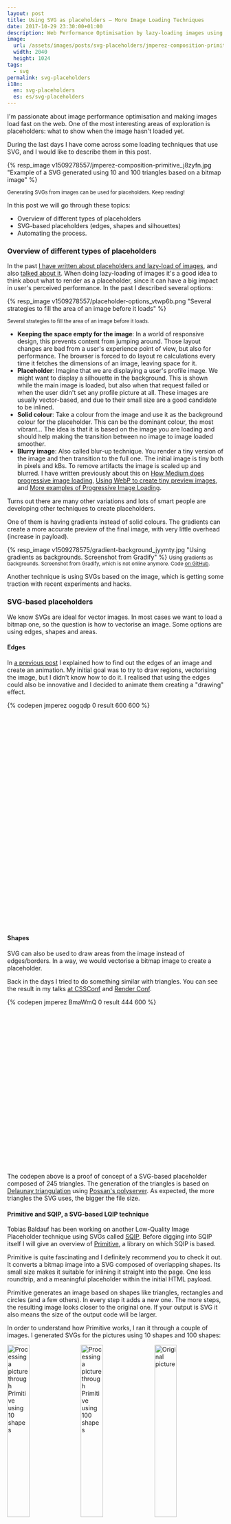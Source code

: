 ```yaml
---
layout: post
title: Using SVG as placeholders — More Image Loading Techniques
date: 2017-10-29 23:30:00+01:00
description: Web Performance Optimisation by lazy-loading images using SVGs as placeholders, representing edges, shapes and silhouettes.
image:
  url: /assets/images/posts/svg-placeholders/jmperez-composition-primitive.jpg
  width: 2040
  height: 1024
tags:
  - svg
permalink: svg-placeholders
i18n:
  en: svg-placeholders
  es: es/svg-placeholders
---
```


I'm passionate about image performance optimisation and making images load fast on the web. One of the most interesting areas of exploration is placeholders: what to show when the image hasn't loaded yet.

During the last days I have come across some loading techniques that use SVG, and I would like to describe them in this post.

{% resp_image v1509278557/jmperez-composition-primitive_j8zyfn.jpg "Example of a SVG generated using 10 and 100 triangles based on a bitmap image" %}

<small class="caption">Generating SVGs from images can be used for placeholders. Keep reading!</small>

<!-- more -->
In this post we will go through these topics:

* Overview of different types of placeholders
* SVG-based placeholders (edges, shapes and silhouettes)
* Automating the process.

### Overview of different types of placeholders

In the past [I have written about placeholders and lazy-load of images](/lazy-loading-images), and also [talked about it](https://www.youtube.com/watch?v=szmVNOnkwoU). When doing lazy-loading of images it's a good idea to think about what to render as a placeholder, since it can have a big impact in user's perceived performance. In the past I described several options:

{% resp_image v1509278557/placeholder-options_vtwp6b.png "Several strategies to fill the area of an image before it loads" %}

<small class="caption">Several strategies to fill the area of an image before it loads.</small>

* **Keeping the space empty for the image**: In a world of responsive design, this prevents content from jumping around. Those layout changes are bad from a user's experience point of view, but also for performance. The browser is forced to do layout re calculations every time it fetches the dimensions of an image, leaving space for it.
* **Placeholder**: Imagine that we are displaying a user's profile image. We might want to display a silhouette in the background. This is shown while the main image is loaded, but also when that request failed or when the user didn't set any profile picture at all. These images are usually vector-based, and due to their small size are a good candidate to be inlined.
* **Solid colour**: Take a colour from the image and use it as the background colour for the placeholder. This can be the dominant colour, the most vibrant… The idea is that it is based on the image you are loading and should help making the transition between no image to image loaded smoother.
* **Blurry image**: Also called blur-up technique. You render a tiny version of the image and then transition to the full one. The initial image is tiny both in pixels and kBs. To remove artifacts the image is scaled up and blurred. I have written previously about this on [How Medium does progressive image loading](/medium-image-progressive-loading-placeholder), [Using WebP to create tiny preview images](/webp-placeholder-images), and [More examples of Progressive Image Loading](/more-progressive-image-loading).

Turns out there are many other variations and lots of smart people are developing other techniques to create placeholders.

One of them is having gradients instead of solid colours. The gradients can create a more accurate preview of the final image, with very little overhead (increase in payload).

{% resp_image v1509278575/gradient-background_jyymty.jpg "Using gradients as backgrounds. Screenshot from Gradify" %}
<small class="caption">Using gradients as backgrounds. Screenshot from Gradify, which is not online anymore. Code [on GitHub](https://github.com/fraser-hemp/gradify).</small>

Another technique is using SVGs based on the image, which is getting some traction with recent experiments and hacks.

### SVG-based placeholders

We know SVGs are ideal for vector images. In most cases we want to load a bitmap one, so the question is how to vectorise an image. Some options are using edges, shapes and areas.

#### Edges

In [a previous post](/drawing-edges-svg) I explained how to find out the edges of an image and create an animation. My initial goal was to try to draw regions, vectorising the image, but I didn't know how to do it. I realised that using the edges could also be innovative and I decided to animate them creating a "drawing" effect.

<div class="codepen-aspect-ratio" style="margin-bottom: 10px; padding-bottom: 100%; position: relative; width: 100%">
{% codepen jmperez oogqdp 0 result 600 600 %}
</div>

#### Shapes

SVG can also be used to draw areas from the image instead of edges/borders. In a way, we would vectorise a bitmap image to create a placeholder.

Back in the days I tried to do something similar with triangles. You can see the result in my talks [at CSSConf](/cssconfau16/#/45) and [Render Conf](/renderconf17/#/46).

<div class="codepen-aspect-ratio" style="margin-bottom: 10px; padding-bottom: 74%; position: relative; width: 100%">
{% codepen jmperez BmaWmQ 0 result 444 600 %}
</div>

The codepen above is a proof of concept of a SVG-based placeholder composed of 245 triangles. The generation of the triangles is based on [Delaunay triangulation](https://en.wikipedia.org/wiki/Delaunay_triangulation) using [Possan's polyserver](https://github.com/possan/polyserver). As expected, the more triangles the SVG uses, the bigger the file size.

#### Primitive and SQIP, a SVG-based LQIP technique

Tobias Baldauf has been working on another Low-Quality Image Placeholder technique using SVGs called [SQIP](https://github.com/technopagan/sqip). Before digging into SQIP itself I will give an overview of [Primitive](https://github.com/fogleman/primitive), a library on which SQIP is based.

Primitive is quite fascinating and I definitely recommend you to check it out. It converts a bitmap image into a SVG composed of overlapping shapes. Its small size makes it suitable for inlining it straight into the page. One less roundtrip, and a meaningful placeholder within the initial HTML payload.

Primitive generates an image based on shapes like triangles, rectangles and circles (and a few others). In every step it adds a new one. The more steps, the resulting image looks closer to the original one. If your output is SVG it also means the size of the output code will be larger.

In order to understand how Primitive works, I ran it through a couple of images. I generated SVGs for the pictures using 10 shapes and 100 shapes:

<div>
<img
    src="https://res.cloudinary.com/jmperez/image/upload/w_auto:100:228,f_auto,c_scale,w_500/v1509367394/pexels-photo-281184-square-10.svg_ifiu2z.png"
    sizes="(max-width: 768px) 33vw, 228px" alt="Processing a picture through Primitive using 10 shapes" style="width:32%;float:left;margin-right:2%;padding-bottom:10px" /><img
    src="https://res.cloudinary.com/jmperez/image/upload/w_auto:100:228,f_auto,c_scale,w_500/v1509367394/pexels-photo-281184-square-100.svg_tkr8el.png"
    sizes="(max-width: 768px) 33vw, 228px" alt="Processing a picture through Primitive using 100 shapes" style="width:32%;float:left;margin-right:2%;padding-bottom:10px" /><img
    src="https://res.cloudinary.com/jmperez/image/upload/w_auto:100:228,f_auto,c_scale,w_500/v1509367395/pexels-photo-281184-square_tuhvso.jpg"
    sizes="(max-width: 768px) 33vw, 228px" alt="Original picture" style="width:32%;float:left;padding-bottom:10px" />
</div>

<small class="caption">Processing [this picture](/assets/images/posts/svg-placeholders/pexels-photo-281184-square.jpg) using Primitive, using [10 shapes](/assets/images/posts/svg-placeholders/pexels-photo-281184-square-10.svg) and [100 shapes](/assets/images/posts/svg-placeholders/pexels-photo-281184-square-100.svg).</small>

<div>
<img
    src="https://res.cloudinary.com/jmperez/image/upload/w_auto:100:228,f_auto,c_scale,w_500/v1509367394/pexels-photo-618463-square-10.svg_aeonon.png"
    sizes="(max-width: 768px) 33vw, 228px" alt="Processing a picture through Primitive using 10 shapes" style="width:32%;float:left;margin-right:2%;padding-bottom:10px" /><img
    src="https://res.cloudinary.com/jmperez/image/upload/w_auto:100:228,f_auto,c_scale,w_500/v1509367394/pexels-photo-618463-square-100.svg_t6pwcv.png"
    sizes="(max-width: 768px) 33vw, 228px" alt="Processing a picturethrough Primitive using 100 shapes" style="width:32%;float:left;margin-right:2%;padding-bottom:10px" /><img
    src="https://res.cloudinary.com/jmperez/image/upload/w_auto:100:228,f_auto,c_scale,w_500/v1509367395/pexels-photo-618463-square_pmbi9x.jpg"
    sizes="(max-width: 768px) 33vw, 228px" alt="Original picture" style="width:32%;float:left;padding-bottom:10px" />
</div>

<small class="caption">Processing [this picture](/assets/images/posts/svg-placeholders/pexels-photo-618463-square.jpg) using Primitive, using [10 shapes](/assets/images/posts/svg-placeholders/pexels-photo-618463-square-10.svg) and [100 shapes](/assets/images/posts/svg-placeholders/pexels-photo-618463-square-100.svg).</small>

When using 10 shapes the images we start getting a grasp of the original image. In the context of image placeholders there is potential to use this SVG as the placeholder. Actually, the code for the SVG with 10 shapes is really small, around 1030 bytes, which goes down to ~640 bytes when passing the output through SVGO.

```html
<svg xmlns="http://www.w3.org/2000/svg" width="1024" height="1024"><path fill="#817c70" d="M0 0h1024v1024H0z"/><g fill-opacity=".502"><path fill="#03020f" d="M178 994l580 92L402-62"/><path fill="#f2e2ba" d="M638 894L614 6l472 440"/><path fill="#fff8be" d="M-62 854h300L138-62"/><path fill="#76c2d9" d="M410-62L154 530-62 38"/><path fill="#62b4cf" d="M1086-2L498-30l484 508"/><path fill="#010412" d="M430-2l196 52-76 356"/><path fill="#eb7d3f" d="M598 594l488-32-308 520"/><path fill="#080a18" d="M198 418l32 304 116-448"/><path fill="#3f201d" d="M1086 1062l-344-52 248-148"/><path fill="#ebd29f" d="M630 658l-60-372 516 320"/></g></svg>
```

The images generated with 100 shapes are larger, as expected, weighting ~5kB after SVGO (8kB before). They have a great level of detail with a still small payload. The decision of how many triangles to use will depend largely on the type of image (eg contrast, amount of colours, complexity) and level of detail.

It would be possible to create a script similar to [cpeg-dssim](https://github.com/technopagan/cjpeg-dssim) that tweaks the amount of shapes used until a [structural similarity](https://en.wikipedia.org/wiki/Structural_similarity) threshold is met (or a maximum number of shapes in the worst case).

These resulting SVGs are great also to use as background images. Being size-constrained and vector-based they are a good candidate for hero images and large backgrounds that otherwise would show artifacts.

#### SQIP

In [Tobias' own words](https://github.com/technopagan/sqip):

> SQIP is an attempt to find a balance between these two extremes: it makes use of [Primitive](https://github.com/fogleman/primitive) to generate a SVG consisting of several simple shapes that approximate the main features visible inside the image, optimizes the SVG using [SVGO](https://github.com/svg/svgo) and adds a Gaussian Blur filter to it. This produces a SVG placeholder which weighs in at only ~800–1000 bytes, looks smooth on all screens and provides an visual cue of image contents to come.

The result is similar to using a tiny placeholder image for the blur-up technique (what [Medium](/medium-image-progressive-loading-placeholder) and [other sites](/more-progressive-image-loading) do). The difference is that instead of using a bitmap image, eg JPG or WebP, the placeholder is SVG.

If we run SQIP against the original images we'll get this:

<div>
<img
    src="https://res.cloudinary.com/jmperez/image/upload/w_auto:100:342,f_auto,c_scale,w_670/v1509370309/pexels-photo-281184-square-sqip.svg_zspgb0.png"
    sizes="(max-width: 768px) 50vw, 342px" alt="SQIP applied to an image" style="width:49%;float:left;margin-right:2%;padding-bottom:10px" /><img
    src="https://res.cloudinary.com/jmperez/image/upload/w_auto:100:342,f_auto,c_scale,w_670/v1509370308/pexels-photo-618463-square-sqip.svg_qjrexh.png"
    sizes="(max-width: 768px) 50vw, 342px" alt="SQIP applied to an image" style="width:49%;float:left;padding-bottom:10px" />
</div>

<small class="caption">The output images using SQIP for [the first picture](/assets/images/posts/svg-placeholders/pexels-photo-281184-square-sqip.svg) and [the second one](/assets/images/posts/svg-placeholders/pexels-photo-618463-square-sqip.svg).</small>

The output SVG is ~900 bytes, and inspecting the code we can spot the `feGaussianBlur` filter applied to the group of shapes:

```html
<svg xmlns="http://www.w3.org/2000/svg" viewBox="0 0 2000 2000"><filter id="b"><feGaussianBlur stdDeviation="12" /></filter><path fill="#817c70" d="M0 0h2000v2000H0z"/><g filter="url(#b)" transform="translate(4 4) scale(7.8125)" fill-opacity=".5"><ellipse fill="#000210" rx="1" ry="1" transform="matrix(50.41098 -3.7951 11.14787 148.07886 107 194.6)"/><ellipse fill="#eee3bb" rx="1" ry="1" transform="matrix(-56.38179 17.684 -24.48514 -78.06584 205 110.1)"/><ellipse fill="#fff4bd" rx="1" ry="1" transform="matrix(35.40604 -5.49219 14.85017 95.73337 16.4 123.6)"/><ellipse fill="#79c7db" cx="21" cy="39" rx="65" ry="65"/><ellipse fill="#0c1320" cx="117" cy="38" rx="34" ry="47"/><ellipse fill="#5cb0cd" rx="1" ry="1" transform="matrix(-39.46201 77.24476 -54.56092 -27.87353 219.2 7.9)"/><path fill="#e57339" d="M271 159l-123-16 43 128z"/><ellipse fill="#47332f" cx="214" cy="237" rx="242" ry="19"/></g></svg>
```

SQIP can also output an image tag with the SVG contents Base 64 encoded:

```html
<img width="640" height="640" src="example.jpg" alt="Add descriptive alt text" style="background-size: cover; background-image: url(data:image/svg+xml;base64,PHN2ZyB4bWxucz0iaHR0cDovL3d3dy53My5vcmcvMjAw...<stripped base 64>...PjwvZz48L3N2Zz4=);">
```

#### Silhouettes

We just had a look at using SVGs for edges and primitive shapes. Another possibility is to vectorise the images "tracing" them. [Mikael Ainalem](https://twitter.com/mikaelainalem) shared [a codepen](https://codepen.io/ainalem/full/aLKxjm/) a few days ago showing how to use a 2-colour silhouette as a placeholder. The result is really pretty:

<video controls style="max-width:100%" width="690" height="459">
  <source src="https://res.cloudinary.com/jmperez/video/upload/dpr_auto,f_auto,q_auto,c_scale/v1509278615/silhouette-lazy-loading_evq9xq.mp4" type="video/mp4">
</video>

The SVGs in this case were hand drawn, but the technique quickly spawned integrations with tools to automate the process.

- [Gatsby](https://www.gatsbyjs.org), a static site generator using React supports these traced SVGs now. It uses [a JS port of potrace](https://www.npmjs.com/package/potrace) to vectorise the images.

<blockquote class="twitter-tweet" data-lang="en-gb"><p lang="en" dir="ltr">Excited to announce that Gatsby now has super simple support for traced SVG!<br><br>Thanks to <a href="https://twitter.com/fk?ref_src=twsrc%5Etfw">@fk</a> for his great work!<a href="https://t.co/XfgEDbSILA">https://t.co/XfgEDbSILA</a> <a href="https://t.co/wTwOgT8C5V">pic.twitter.com/wTwOgT8C5V</a></p>&mdash; Gatsby (@gatsbyjs) <a href="https://twitter.com/gatsbyjs/status/923304195666485248?ref_src=twsrc%5Etfw">25 October 2017</a></blockquote>

- [Craft 3 CMS](https://craftcms.com), which also added support for silhouettes. It uses [a PHP port of potrace](https://github.com/nystudio107/craft3-imageoptimize/blob/master/src/lib/Potracio.php).

<blockquote class="twitter-tweet" data-lang="en-gb"><p lang="en" dir="ltr">Cool video of using inline SVG images as lazy loading placeholders w/ ImageOptimize &amp; Craft 3 from <a href="https://twitter.com/slebbo?ref_src=twsrc%5Etfw">@slebbo</a> <a href="https://t.co/E1dYA4ayow">https://t.co/E1dYA4ayow</a> <a href="https://twitter.com/hashtag/craftcms?src=hash&amp;ref_src=twsrc%5Etfw">#craftcms</a> <a href="https://t.co/ruf8i6URCT">pic.twitter.com/ruf8i6URCT</a></p>&mdash; nystudio107 (@nystudio107) <a href="https://twitter.com/nystudio107/status/920673966091534338?ref_src=twsrc%5Etfw">18 October 2017</a></blockquote>

- [image-trace-loader](https://github.com/EmilTholin/image-trace-loader), a Webpack loader that uses potrace to process the images.

<blockquote class="twitter-tweet" data-lang="en-gb"><p lang="en" dir="ltr">I just released image-trace-loader, a <a href="https://twitter.com/hashtag/webpack?src=hash&amp;ref_src=twsrc%5Etfw">#webpack</a> loader that exports traced outlines as image/svg+xml data.<a href="https://t.co/2VZaKVaE4p">https://t.co/2VZaKVaE4p</a> <a href="https://t.co/vRma67R7zb">pic.twitter.com/vRma67R7zb</a></p>&mdash; Emil Tholin (@Tholle1234) <a href="https://twitter.com/Tholle1234/status/920423596346019840?ref_src=twsrc%5Etfw">17 October 2017</a></blockquote>

It's also interesting to see a comparison of the output between Emil's webpack loader (based on potrace) and Mikael's hand-drawn SVGs.

<blockquote class="twitter-tweet" data-lang="en-gb"><p lang="en" dir="ltr">Comparison of <a href="https://twitter.com/mikaelainalem?ref_src=twsrc%5Etfw">@mikaelainalem</a> &#39;s SVG lazy-loading technique <a href="https://t.co/mbqVpxzn72">https://t.co/mbqVpxzn72</a> with @Tholle123&#39;s webpack loader <a href="https://t.co/3jxjtNP8dm">https://t.co/3jxjtNP8dm</a> <a href="https://t.co/tChcPK0mIK">pic.twitter.com/tChcPK0mIK</a></p>&mdash; Yuriy Nemtsov (@nemtsovy) <a href="https://twitter.com/nemtsovy/status/920647706799955970?ref_src=twsrc%5Etfw">18 October 2017</a></blockquote>

I assume the output generated by potrace is using the default options. However, it's possible to tweak them. Check [the options for image-trace-loader](https://github.com/EmilTholin/image-trace-loader#options), which are pretty much [the ones passed down to potrace](https://www.npmjs.com/package/potrace#parameters).

## Summary

We have seen different tools and techniques to generate SVGs from images and use them as placeholders. The same way [WebP is a fantastic format for thumbnails](/webp-placeholder-images/), SVG is also an interesting format to use in placeholders. We can control the level of detail (and thus, size), it's highly compressible and easy to manipulate with CSS and JS.

## Extra Resources
This post made it to [the top of Hacker News and got a lot of points and comments](https://news.ycombinator.com/item?id=15696596). I'm very grateful for that, and for all the links to other resources that have been shared in the comments on that page. Here are a few of them!

- [Geometrize](https://github.com/Tw1ddle/geometrize-haxe) is a port of Primitive written in Haxe. There is also [a JS implementation](https://github.com/Tw1ddle/geometrize-haxe-web) that you can try out directly [on your browser](http://www.samcodes.co.uk/project/geometrize-haxe-web/).
- [Primitive.js](https://github.com/ondras/primitive.js), which is a port of Primitive in JS. Also, [primitive.nextgen](https://github.com/cielito-lindo-productions/primitive.nextgen), which is a port of the Primitive desktop app using Primitive.js and Electron.
- There are a couple of Twitter accounts where you can see examples of images generated with Primitive and Geometrize. Check out [@PrimitivePic](https://twitter.com/PrimitivePic) and [@Geometrizer](https://twitter.com/Geometrizer).
- [imagetracerjs](https://github.com/jankovicsandras/imagetracerjs), which is a raster image tracer and vectorizer written in JavaScript. There are also ports for [Java](https://github.com/jankovicsandras/imagetracerjava) and [Android](https://github.com/jankovicsandras/imagetracerandroid).

## Related Posts
If you have enjoyed this post, check out these other posts I have written about techniques loading images:

- [How Medium does progressive image loading](/medium-image-progressive-loading-placeholder)
- [Using WebP to create tiny preview images](/webp-placeholder-images)
- [More examples of Progressive Image Loading](/more-progressive-image-loading)

_This post is also available [in Spanish](/es/svg-placeholders)_

<script async src="https://platform.twitter.com/widgets.js" charset="utf-8"></script>
